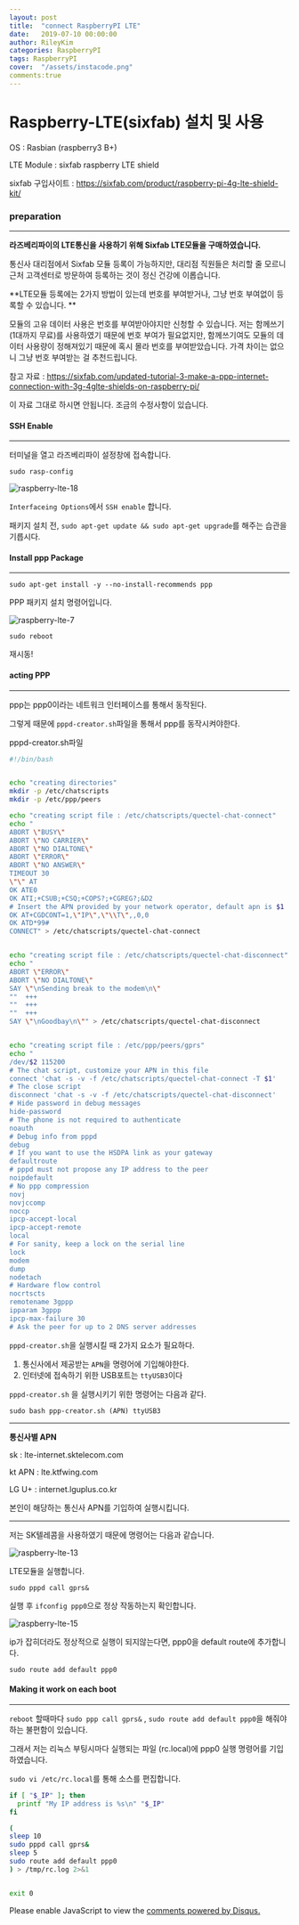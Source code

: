 ```yaml
---
layout: post
title:  "connect RaspberryPI LTE"
date:   2019-07-10 00:00:00
author: RileyKim
categories: RaspberryPI
tags: RaspberryPI
cover:  "/assets/instacode.png"
comments:true
---
```


# Raspberry-LTE(sixfab) 설치 및 사용



OS : Rasbian (raspberry3 B+)

LTE Module : sixfab raspberry LTE shield



sixfab 구입사이트 : <https://sixfab.com/product/raspberry-pi-4g-lte-shield-kit/>



### preparation

---------------------------------------

**라즈베리파이의 LTE통신을 사용하기 위해 Sixfab LTE모듈을 구매하였습니다.** 

통신사 대리점에서 Sixfab 모듈 등록이 가능하지만, 대리점 직원들은 처리할 줄 모르니 근처 고객센터로 방문하여 등록하는 것이 정신 건강에 이롭습니다.



**LTE모듈 등록에는 2가지 방법이 있는데 번호를 부여받거나, 그냥 번호 부여없이 등록할 수 있습니다. **

모듈의 고유 데이터 사용은 번호를 부여받아야지만 신청할 수 있습니다. 저는 함께쓰기(1대까지 무료)를 사용하였기 때문에 번호 부여가 필요없지만, 함께쓰기여도 모듈의 데이터 사용량이 정해져있기 때문에 혹시 몰라 번호를 부여받았습니다. 가격 차이는 없으니 그냥 번호 부여받는 걸 추천드립니다. 



참고 자료 : <https://sixfab.com/updated-tutorial-3-make-a-ppp-internet-connection-with-3g-4glte-shields-on-raspberry-pi/>

이 자료 그대로 하시면 안됩니다. 조금의 수정사항이 있습니다. 



#### SSH Enable

------------------

터미널을 열고 라즈베리파이 설정창에 접속합니다. 

```sudo rasp-config```



![raspberry-lte-18](https://user-images.githubusercontent.com/24997255/60785630-97758480-a18e-11e9-8617-26d14ba79c5a.PNG)

`Interfaceing Options`에서 `SSH enable` 합니다. 



패키지 설치 전, `sudo apt-get update && sudo apt-get upgrade`를 해주는 습관을 기릅시다. 



#### Install ppp Package

----------------------------------

`sudo apt-get install -y --no-install-recommends ppp`

PPP 패키지 설치 명령어입니다.



![raspberry-lte-7](https://user-images.githubusercontent.com/24997255/60786458-a9a4f200-a191-11e9-88d5-c05f44749df1.PNG)



`sudo reboot`

재시동!



#### acting PPP

---------------------------------------------

ppp는 ppp0이라는 네트워크 인터페이스를 통해서 동작된다. 

그렇게 때문에 `pppd-creator.sh`파일을 통해서 ppp를 동작시켜야한다. 



pppd-creator.sh파일 

```bash
#!/bin/bash


echo "creating directories"
mkdir -p /etc/chatscripts
mkdir -p /etc/ppp/peers

echo "creating script file : /etc/chatscripts/quectel-chat-connect"
echo "
ABORT \"BUSY\"
ABORT \"NO CARRIER\"
ABORT \"NO DIALTONE\"
ABORT \"ERROR\"
ABORT \"NO ANSWER\"
TIMEOUT 30
\"\" AT
OK ATE0
OK ATI;+CSUB;+CSQ;+COPS?;+CGREG?;&D2
# Insert the APN provided by your network operator, default apn is $1
OK AT+CGDCONT=1,\"IP\",\"\\T\",,0,0
OK ATD*99#
CONNECT" > /etc/chatscripts/quectel-chat-connect


echo "creating script file : /etc/chatscripts/quectel-chat-disconnect"
echo "
ABORT \"ERROR\"
ABORT \"NO DIALTONE\"
SAY \"\nSending break to the modem\n\"
""  +++
""  +++
""  +++
SAY \"\nGoodbay\n\"" > /etc/chatscripts/quectel-chat-disconnect


echo "creating script file : /etc/ppp/peers/gprs"
echo "
/dev/$2 115200
# The chat script, customize your APN in this file
connect 'chat -s -v -f /etc/chatscripts/quectel-chat-connect -T $1'
# The close script
disconnect 'chat -s -v -f /etc/chatscripts/quectel-chat-disconnect'
# Hide password in debug messages
hide-password
# The phone is not required to authenticate
noauth
# Debug info from pppd
debug
# If you want to use the HSDPA link as your gateway
defaultroute
# pppd must not propose any IP address to the peer
noipdefault
# No ppp compression
novj
novjccomp
noccp
ipcp-accept-local
ipcp-accept-remote
local
# For sanity, keep a lock on the serial line
lock
modem
dump
nodetach
# Hardware flow control
nocrtscts
remotename 3gppp
ipparam 3gppp
ipcp-max-failure 30
# Ask the peer for up to 2 DNS server addresses
```



`pppd-creator.sh`을 실행시킬 때 2가지 요소가 필요하다. 

1. 통신사에서 제공받는 `APN`을 명령어에 기입해야한다. 
2. 인터넷에 접속하기 위한 USB포트는 `ttyUSB3`이다



`pppd-creator.sh` 을 실행시키기 위한 명령어는 다음과 같다. 

`sudo bash ppp-creator.sh (APN) ttyUSB3`



---------------------------

**통신사별 APN**

sk :  lte-internet.sktelecom.com

kt APN : lte.ktfwing.com

LG U+ :  internet.lguplus.co.kr

본인이 해당하는 통신사 APN를 기입하여 실행시킵니다. 

------------------------------



저는 SK텔레콤을 사용하였기 때문에 명령어는 다음과 같습니다.

![raspberry-lte-13](https://user-images.githubusercontent.com/24997255/60787574-369d7a80-a195-11e9-9eba-d4c28a6e2d15.PNG)





LTE모듈을 실행합니다. 

`sudo pppd call gprs&`



실행 후 `ifconfig ppp0`으로 정상 작동하는지 확인합니다. 

![raspberry-lte-15](https://user-images.githubusercontent.com/24997255/60787747-c3483880-a195-11e9-89ef-ef7db0c29d32.PNG)



ip가 잡히더라도 정상적으로 실행이 되지않는다면, ppp0을 default route에 추가합니다. 

`sudo route add default ppp0`





#### Making it work on each boot

-----------------------------------

`reboot` 할때마다 `sudo ppp call gprs&` , `sudo route add default ppp0`을 해줘야하는 불편함이 있습니다. 

그래서 저는 리눅스 부팅시마다 실행되는 파일 (rc.local)에 ppp0 실행 명령어를 기입하였습니다. 



`sudo vi /etc/rc.local`를 통해 소스를 편집합니다. 



```bash
if [ "$_IP" ]; then
  printf "My IP address is %s\n" "$_IP"
fi

(
sleep 10
sudo pppd call gprs&
sleep 5
sudo route add default ppp0
) > /tmp/rc.log 2>&1


exit 0
```
<div id="disqus_thread"></div>
<script>

/**
*  RECOMMENDED CONFIGURATION VARIABLES: EDIT AND UNCOMMENT THE SECTION BELOW TO INSERT DYNAMIC VALUES FROM YOUR PLATFORM OR CMS.
*  LEARN WHY DEFINING THESE VARIABLES IS IMPORTANT: https://disqus.com/admin/universalcode/#configuration-variables*/
/*
var disqus_config = function () {
this.page.url = PAGE_URL;  // Replace PAGE_URL with your page's canonical URL variable
this.page.identifier = PAGE_IDENTIFIER; // Replace PAGE_IDENTIFIER with your page's unique identifier variable
};
*/
(function() { // DON'T EDIT BELOW THIS LINE
var d = document, s = d.createElement('script');
s.src = 'https://https-rileykim-github-io.disqus.com/embed.js';
s.setAttribute('data-timestamp', +new Date());
(d.head || d.body).appendChild(s);
})();
</script>
<noscript>Please enable JavaScript to view the <a href="https://disqus.com/?ref_noscript">comments powered by Disqus.</a></noscript>
                            

